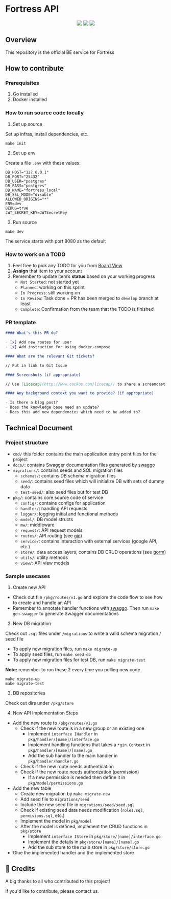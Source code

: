 # Fortress API

<p align="center">
  <img src="https://img.shields.io/badge/golang-1.18-blue" />
  <img src="https://img.shields.io/badge/strategy-gitflow-%23561D25" />
  <a href="https://github.com/consolelabs/mochi-api/blob/main/LICENSE">
    <img src="https://img.shields.io/badge/license-GNU-blue" />
  </a>
</p>

## Overview

This repository is the official BE service for Fortress

## How to contribute

### Prerequisites

1. Go installed
2. Docker installed

### How to run source code locally

1. Set up source

Set up infras, install dependencies, etc.

```
make init
```

2. Set up env

Create a file `.env` with these values:

```
DB_HOST="127.0.0.1"
DB_PORT="25432"
DB_USER="postgres"
DB_PASS="postgres"
DB_NAME="fortress_local"
DB_SSL_MODE="disable"
ALLOWED_ORIGINS="*"
ENV=dev
DEBUG=true
JWT_SECRET_KEY=JWTSecretKey
```

3. Run source

```
make dev
```

The service starts with port 8080 as the default

### How to work on a TODO

1. Feel free to pick any TODO for you from [Board View](https://www.notion.so/dwarves/4d756d46e90240918cd2505f962cacd1?v=d65335d1772f4532ab1bc274a1ae8c76)
2. **Assign** that item to your account
3. Remember to update item’s **status** based on your working progress
   - `Not Started`: not started yet
   - `Planned`: working on this sprint
   - `In Progress`: still working on
   - `In Review`: Task done = PR has been merged to `develop` branch at least
   - `Complete`: Confirmation from the team that the TODO is finished

### PR template

```markdown
#### What's this PR do?

- [x] Add new routes for user
- [x] Add instruction for using docker-compose

#### What are the relevant Git tickets?

// Put in link to Git Issue

#### Screenshots (if appropriate)

// Use [Licecap](http://www.cockos.com/licecap/) to share a screencast gif.

#### Any background context you want to provide? (if appropriate)

- Is there a blog post?
- Does the knowledge base need an update?
- Does this add new dependencies which need to be added to?
```

## Technical Document

### Project structure

- `cmd/` this folder contains the main application entry point files for the project
- `docs/`: contains Swagger documentation files generated by [swaggo](https://github.com/swaggo/swag)
- `migrations/`: contains seeds and SQL migration files
  - `schemas/`: contains DB schema migration files
  - `seed/`: contains seed files which will initialize DB with sets of dummy data
  - `test-seed/`: also seed files but for test DB
- `pkg/`: contains core source code of service
  - `config/`: contains configs for application
  - `handler/`: handling API requests
  - `logger/`: logging initial and functional methods
  - `model/`: DB model structs
  - `mw/`: middleware
  - `request/`: API request models
  - `routes/`: API routing (see [gin](https://github.com/gin-gonic/gin))
  - `service/`: contains interaction with external services (google API, etc.)
  - `store/`: data access layers, contains DB CRUD operations (see [gorm](https://gorm.io/))
  - `utils/`: utility methods
  - `view/`: API view models

### Sample usecases

1. Create new API

- Check out file `/pkg/routes/v1.go` and explore the code flow to see how to create and handle an API
- Remember to annotate handler functions with [swaggo](https://github.com/swaggo/swag). Then run `make gen-swagger` to generate Swagger documentations

2. New DB migration

Check out `.sql` files under `/migrations` to write a valid schema migration / seed file

- To apply new migration files, run `make migrate-up`
- To apply seed files, run `make seed-db`
- To apply new migration files for test DB, run `make migrate-test`

**Note:** remember to run these 2 every time you pulling new code

```shell
make migrate-up
make migrate-test
```

3. DB repositories

Check out dirs under `/pkg/store`

4. New API Implementation Steps

- Add the new route to `/pkg/routes/v1.go`
  - Check if the new route is in a new group or an existing one
    - Implement `interface IHandler` in `pkg/handler/[name]/interface.go`
    - Implement handling functions that takes a `*gin.Context` in `pkg/handler/[name]/[name].go`
    - Add the sub handler to the main handler in `pkg/handler/handler.go`
  - Check if the new route needs authentication
  - Check if the new route needs authorization (permission)
    - If a new permission is needed then define it in `pkg/model/permissions.go`
- Add the new table
  - Create new migration by `make migrate-new`
  - Add seed file to `migrations/seed`
  - Include the new seed file in `migrations/seed/seed.sql`
  - Check if existing seed data needs modification (`roles.sql`, `permisions.sql`, etc.)
  - Implement the model in `pkg/model`
  - After the model is defined, implement the CRUD functions in `pkg/store`
    - Implement `interface IStore` in `pkg/store/[name]/interface.go`
    - Implement the details in `pkg/store/[name]/[name].go`
    - Add the sub store to the main store in `pkg/store/store.go`
- Glue the implemented handler and the implemented store

## :pray: Credits

A big thanks to all who contributed to this project!

If you'd like to contribute, please contact us.
